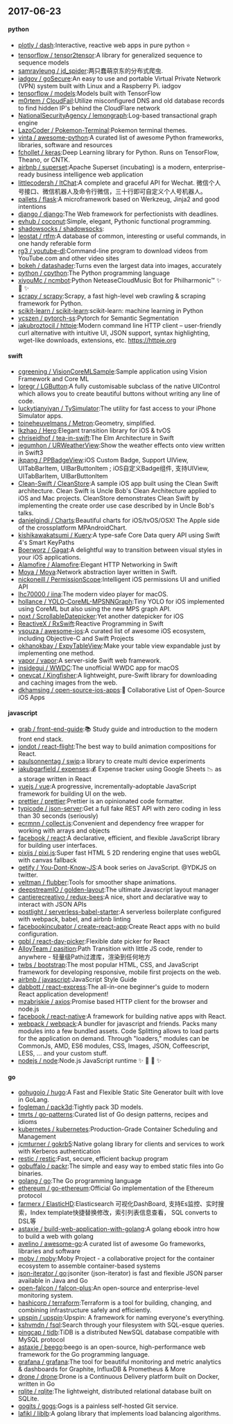 ## 2017-06-23

#### python
* [plotly / dash](https://github.com/plotly/dash):Interactive, reactive web apps in pure python ⭐️
* [tensorflow / tensor2tensor](https://github.com/tensorflow/tensor2tensor):A library for generalized sequence to sequence models
* [samrayleung / jd_spider](https://github.com/samrayleung/jd_spider):两只蠢萌京东的分布式爬虫.
* [iadgov / goSecure](https://github.com/iadgov/goSecure):An easy to use and portable Virtual Private Network (VPN) system built with Linux and a Raspberry Pi. iadgov
* [tensorflow / models](https://github.com/tensorflow/models):Models built with TensorFlow
* [m0rtem / CloudFail](https://github.com/m0rtem/CloudFail):Utilize misconfigured DNS and old database records to find hidden IP's behind the CloudFlare network
* [NationalSecurityAgency / lemongraph](https://github.com/NationalSecurityAgency/lemongraph):Log-based transactional graph engine
* [LazoCoder / Pokemon-Terminal](https://github.com/LazoCoder/Pokemon-Terminal):Pokemon terminal themes.
* [vinta / awesome-python](https://github.com/vinta/awesome-python):A curated list of awesome Python frameworks, libraries, software and resources
* [fchollet / keras](https://github.com/fchollet/keras):Deep Learning library for Python. Runs on TensorFlow, Theano, or CNTK.
* [airbnb / superset](https://github.com/airbnb/superset):Apache Superset (incubating) is a modern, enterprise-ready business intelligence web application
* [littlecodersh / ItChat](https://github.com/littlecodersh/ItChat):A complete and graceful API for Wechat. 微信个人号接口、微信机器人及命令行微信，三十行即可自定义个人号机器人。
* [pallets / flask](https://github.com/pallets/flask):A microframework based on Werkzeug, Jinja2 and good intentions
* [django / django](https://github.com/django/django):The Web framework for perfectionists with deadlines.
* [evhub / coconut](https://github.com/evhub/coconut):Simple, elegant, Pythonic functional programming.
* [shadowsocks / shadowsocks](https://github.com/shadowsocks/shadowsocks):
* [leostat / rtfm](https://github.com/leostat/rtfm):A database of common, interesting or useful commands, in one handy referable form
* [rg3 / youtube-dl](https://github.com/rg3/youtube-dl):Command-line program to download videos from YouTube.com and other video sites
* [bokeh / datashader](https://github.com/bokeh/datashader):Turns even the largest data into images, accurately
* [python / cpython](https://github.com/python/cpython):The Python programming language
* [xiyouMc / ncmbot](https://github.com/xiyouMc/ncmbot):Python NeteaseCloudMusic Bot for Philharmonic™ ✨ 🍰 ✨
* [scrapy / scrapy](https://github.com/scrapy/scrapy):Scrapy, a fast high-level web crawling & scraping framework for Python.
* [scikit-learn / scikit-learn](https://github.com/scikit-learn/scikit-learn):scikit-learn: machine learning in Python
* [ycszen / pytorch-ss](https://github.com/ycszen/pytorch-ss):Pytorch for Semantic Segmentation
* [jakubroztocil / httpie](https://github.com/jakubroztocil/httpie):Modern command line HTTP client – user-friendly curl alternative with intuitive UI, JSON support, syntax highlighting, wget-like downloads, extensions, etc. https://httpie.org

#### swift
* [cgreening / VisionCoreMLSample](https://github.com/cgreening/VisionCoreMLSample):Sample application using Vision Framework and Core ML
* [loregr / LGButton](https://github.com/loregr/LGButton):A fully customisable subclass of the native UIControl which allows you to create beautiful buttons without writing any line of code.
* [luckytianyiyan / TySimulator](https://github.com/luckytianyiyan/TySimulator):The utility for fast access to your iPhone Simulator apps.
* [toineheuvelmans / Metron](https://github.com/toineheuvelmans/Metron):Geometry, simplified.
* [lkzhao / Hero](https://github.com/lkzhao/Hero):Elegant transition library for iOS & tvOS
* [chriseidhof / tea-in-swift](https://github.com/chriseidhof/tea-in-swift):The Elm Architecture in Swift
* [jegumhon / URWeatherView](https://github.com/jegumhon/URWeatherView):Show the weather effects onto view written in Swift3
* [jkpang / PPBadgeView](https://github.com/jkpang/PPBadgeView):iOS Custom Badge, Support UIView, UITabBarItem, UIBarButtonItem ; iOS自定义Badge组件, 支持UIView, UITabBarItem, UIBarButtonItem
* [Clean-Swift / CleanStore](https://github.com/Clean-Swift/CleanStore):A sample iOS app built using the Clean Swift architecture. Clean Swift is Uncle Bob's Clean Architecture applied to iOS and Mac projects. CleanStore demonstrates Clean Swift by implementing the create order use case described by in Uncle Bob's talks.
* [danielgindi / Charts](https://github.com/danielgindi/Charts):Beautiful charts for iOS/tvOS/OSX! The Apple side of the crossplatform MPAndroidChart.
* [kishikawakatsumi / Kuery](https://github.com/kishikawakatsumi/Kuery):A type-safe Core Data query API using Swift 4's Smart KeyPaths
* [Boerworz / Gagat](https://github.com/Boerworz/Gagat):A delightful way to transition between visual styles in your iOS applications.
* [Alamofire / Alamofire](https://github.com/Alamofire/Alamofire):Elegant HTTP Networking in Swift
* [Moya / Moya](https://github.com/Moya/Moya):Network abstraction layer written in Swift.
* [nickoneill / PermissionScope](https://github.com/nickoneill/PermissionScope):Intelligent iOS permissions UI and unified API
* [lhc70000 / iina](https://github.com/lhc70000/iina):The modern video player for macOS.
* [hollance / YOLO-CoreML-MPSNNGraph](https://github.com/hollance/YOLO-CoreML-MPSNNGraph):Tiny YOLO for iOS implemented using CoreML but also using the new MPS graph API.
* [noxt / ScrollableDatepicker](https://github.com/noxt/ScrollableDatepicker):Yet another datepicker for iOS
* [ReactiveX / RxSwift](https://github.com/ReactiveX/RxSwift):Reactive Programming in Swift
* [vsouza / awesome-ios](https://github.com/vsouza/awesome-ios):A curated list of awesome iOS ecosystem, including Objective-C and Swift Projects
* [okhanokbay / ExpyTableView](https://github.com/okhanokbay/ExpyTableView):Make your table view expandable just by implementing one method.
* [vapor / vapor](https://github.com/vapor/vapor):A server-side Swift web framework.
* [insidegui / WWDC](https://github.com/insidegui/WWDC):The unofficial WWDC app for macOS
* [onevcat / Kingfisher](https://github.com/onevcat/Kingfisher):A lightweight, pure-Swift library for downloading and caching images from the web.
* [dkhamsing / open-source-ios-apps](https://github.com/dkhamsing/open-source-ios-apps):📱 Collaborative List of Open-Source iOS Apps

#### javascript
* [grab / front-end-guide](https://github.com/grab/front-end-guide):📚 Study guide and introduction to the modern front end stack.
* [jondot / react-flight](https://github.com/jondot/react-flight):The best way to build animation compositions for React.
* [paulsonnentag / swip](https://github.com/paulsonnentag/swip):a library to create multi device experiments
* [jakubgarfield / expenses](https://github.com/jakubgarfield/expenses):💰 Expense tracker using Google Sheets 📉 as a storage written in React
* [vuejs / vue](https://github.com/vuejs/vue):A progressive, incrementally-adoptable JavaScript framework for building UI on the web.
* [prettier / prettier](https://github.com/prettier/prettier):Prettier is an opinionated code formatter.
* [typicode / json-server](https://github.com/typicode/json-server):Get a full fake REST API with zero coding in less than 30 seconds (seriously)
* [ecrmnn / collect.js](https://github.com/ecrmnn/collect.js):Convenient and dependency free wrapper for working with arrays and objects
* [facebook / react](https://github.com/facebook/react):A declarative, efficient, and flexible JavaScript library for building user interfaces.
* [pixijs / pixi.js](https://github.com/pixijs/pixi.js):Super fast HTML 5 2D rendering engine that uses webGL with canvas fallback
* [getify / You-Dont-Know-JS](https://github.com/getify/You-Dont-Know-JS):A book series on JavaScript. @YDKJS on twitter.
* [veltman / flubber](https://github.com/veltman/flubber):Tools for smoother shape animations.
* [deepstreamIO / golden-layout](https://github.com/deepstreamIO/golden-layout):The ultimate Javascript layout manager
* [cantierecreativo / redux-bees](https://github.com/cantierecreativo/redux-bees):A nice, short and declarative way to interact with JSON APIs
* [postlight / serverless-babel-starter](https://github.com/postlight/serverless-babel-starter):A serverless boilerplate configured with webpack, babel, and airbnb linting
* [facebookincubator / create-react-app](https://github.com/facebookincubator/create-react-app):Create React apps with no build configuration.
* [gpbl / react-day-picker](https://github.com/gpbl/react-day-picker):Flexible date picker for React
* [AlloyTeam / pasition](https://github.com/AlloyTeam/pasition):Path Transition with little JS code, render to anywhere - 轻量级Path过渡库，渲染到任何地方
* [twbs / bootstrap](https://github.com/twbs/bootstrap):The most popular HTML, CSS, and JavaScript framework for developing responsive, mobile first projects on the web.
* [airbnb / javascript](https://github.com/airbnb/javascript):JavaScript Style Guide
* [dabbott / react-express](https://github.com/dabbott/react-express):The all-in-one beginner's guide to modern React application development!
* [mzabriskie / axios](https://github.com/mzabriskie/axios):Promise based HTTP client for the browser and node.js
* [facebook / react-native](https://github.com/facebook/react-native):A framework for building native apps with React.
* [webpack / webpack](https://github.com/webpack/webpack):A bundler for javascript and friends. Packs many modules into a few bundled assets. Code Splitting allows to load parts for the application on demand. Through "loaders," modules can be CommonJs, AMD, ES6 modules, CSS, Images, JSON, Coffeescript, LESS, ... and your custom stuff.
* [nodejs / node](https://github.com/nodejs/node):Node.js JavaScript runtime ✨ 🐢 🚀 ✨

#### go
* [gohugoio / hugo](https://github.com/gohugoio/hugo):A Fast and Flexible Static Site Generator built with love in GoLang.
* [fogleman / pack3d](https://github.com/fogleman/pack3d):Tightly pack 3D models.
* [tmrts / go-patterns](https://github.com/tmrts/go-patterns):Curated list of Go design patterns, recipes and idioms
* [kubernetes / kubernetes](https://github.com/kubernetes/kubernetes):Production-Grade Container Scheduling and Management
* [jcmturner / gokrb5](https://github.com/jcmturner/gokrb5):Native golang library for clients and services to work with Kerberos authentication
* [restic / restic](https://github.com/restic/restic):Fast, secure, efficient backup program
* [gobuffalo / packr](https://github.com/gobuffalo/packr):The simple and easy way to embed static files into Go binaries.
* [golang / go](https://github.com/golang/go):The Go programming language
* [ethereum / go-ethereum](https://github.com/ethereum/go-ethereum):Official Go implementation of the Ethereum protocol
* [farmerx / ElasticHD](https://github.com/farmerx/ElasticHD):Elasticsearch 可视化DashBoard, 支持Es监控、实时搜索，Index template快捷替换修改，索引列表信息查看， SQL converts to DSL等
* [astaxie / build-web-application-with-golang](https://github.com/astaxie/build-web-application-with-golang):A golang ebook intro how to build a web with golang
* [avelino / awesome-go](https://github.com/avelino/awesome-go):A curated list of awesome Go frameworks, libraries and software
* [moby / moby](https://github.com/moby/moby):Moby Project - a collaborative project for the container ecosystem to assemble container-based systems
* [json-iterator / go](https://github.com/json-iterator/go):jsoniter (json-iterator) is fast and flexible JSON parser available in Java and Go
* [open-falcon / falcon-plus](https://github.com/open-falcon/falcon-plus):An open-source and enterprise-level monitoring system.
* [hashicorp / terraform](https://github.com/hashicorp/terraform):Terraform is a tool for building, changing, and combining infrastructure safely and efficiently.
* [upspin / upspin](https://github.com/upspin/upspin):Upspin: A framework for naming everyone's everything.
* [kshvmdn / fsql](https://github.com/kshvmdn/fsql):Search through your filesystem with SQL-esque queries.
* [pingcap / tidb](https://github.com/pingcap/tidb):TiDB is a distributed NewSQL database compatible with MySQL protocol
* [astaxie / beego](https://github.com/astaxie/beego):beego is an open-source, high-performance web framework for the Go programming language.
* [grafana / grafana](https://github.com/grafana/grafana):The tool for beautiful monitoring and metric analytics & dashboards for Graphite, InfluxDB & Prometheus & More
* [drone / drone](https://github.com/drone/drone):Drone is a Continuous Delivery platform built on Docker, written in Go
* [rqlite / rqlite](https://github.com/rqlite/rqlite):The lightweight, distributed relational database built on SQLite.
* [gogits / gogs](https://github.com/gogits/gogs):Gogs is a painless self-hosted Git service.
* [lafikl / liblb](https://github.com/lafikl/liblb):A golang library that implements load balancing algorithms.
